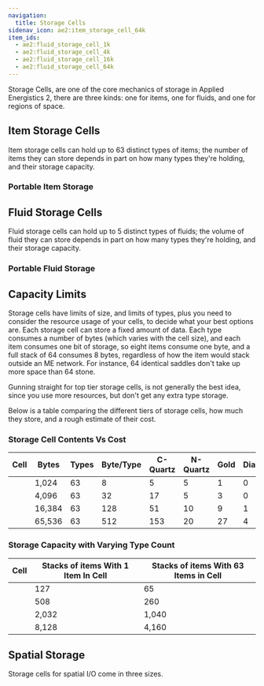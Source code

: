 ```yaml
---
navigation:
  title: Storage Cells
sidenav_icon: ae2:item_storage_cell_64k
item_ids:
  - ae2:fluid_storage_cell_1k
  - ae2:fluid_storage_cell_4k
  - ae2:fluid_storage_cell_16k
  - ae2:fluid_storage_cell_64k
---
```


Storage Cells, are one of the core mechanics of storage in Applied Energistics
2, there are three kinds: one for items, one for fluids, and one for regions of
space.

## Item Storage Cells

Item storage cells can hold up to 63 distinct types of items; the
number of items they can store depends in part on how many types they're
holding, and their storage capacity.

<ItemGrid>
  <ItemIcon itemId="item_storage_cell_1k" />
  <ItemIcon itemId="item_storage_cell_4k" />
  <ItemIcon itemId="item_storage_cell_16k" />
  <ItemIcon itemId="item_storage_cell_64k" />
</ItemGrid>

### Portable Item Storage

<ItemGrid>
  <ItemIcon itemId="portable_item_cell_1k" />
  <ItemIcon itemId="portable_item_cell_4k" />
  <ItemIcon itemId="portable_item_cell_16k" />
  <ItemIcon itemId="portable_item_cell_64k" />
</ItemGrid>

## Fluid Storage Cells

Fluid storage cells can hold up to 5 distinct types of fluids; the
volume of fluid they can store depends in part on how many types they're
holding, and their storage capacity.

<ItemGrid>
  <ItemIcon itemId="fluid_storage_cell_1k" />
  <ItemIcon itemId="fluid_storage_cell_4k" />
  <ItemIcon itemId="fluid_storage_cell_16k" />
  <ItemIcon itemId="fluid_storage_cell_64k" />
</ItemGrid>

### Portable Fluid Storage

<ItemGrid>
  <ItemIcon itemId="portable_fluid_cell_1k" />
  <ItemIcon itemId="portable_fluid_cell_4k" />
  <ItemIcon itemId="portable_fluid_cell_16k" />
  <ItemIcon itemId="portable_fluid_cell_64k" />
</ItemGrid>

## Capacity Limits

Storage cells have limits of size, and limits
of types, plus you need to consider the resource usage of your cells, to
decide what your best options are. Each storage cell can store a fixed amount
of data. Each type consumes a number of bytes (which varies with the cell
size), and each item consumes one bit of storage, so eight items consume one
byte, and a full stack of 64 consumes 8 bytes, regardless of how the item
would stack outside an ME network. For instance, 64 identical saddles don't
take up more space than 64 stone.

Gunning straight for top tier storage cells, is not generally the best idea,
since you use more resources, but don't get any extra type storage.

Below is a table comparing the different tiers of storage cells, how much they store, and
a rough estimate of their cost.

### Storage Cell Contents Vs Cost

| Cell                                    | Bytes  | Types | Byte/Type | C-Quartz | N-Quartz | Gold | Diamonds |
| --------------------------------------- | ------ | ----- | --------- | -------- | -------- | ---- | -------- |
| <ItemLink id="item_storage_cell_1k" />  | 1,024  | 63    | 8         | 5        | 5        | 1    | 0        |
| <ItemLink id="item_storage_cell_4k" />  | 4,096  | 63    | 32        | 17       | 5        | 3    | 0        |
| <ItemLink id="item_storage_cell_16k" /> | 16,384 | 63    | 128       | 51       | 10       | 9    | 1        |
| <ItemLink id="item_storage_cell_64k" /> | 65,536 | 63    | 512       | 153      | 20       | 27   | 4        |

### Storage Capacity with Varying Type Count

| Cell                                    | Stacks of items With 1 Item In Cell | Stacks of items With 63 Items in Cell |
| --------------------------------------- | ----------------------------------- | ------------------------------------- |
| <ItemLink id="item_storage_cell_1k" />  | 127                                 | 65                                    |
| <ItemLink id="item_storage_cell_4k" />  | 508                                 | 260                                   |
| <ItemLink id="item_storage_cell_16k" /> | 2,032                               | 1,040                                 |
| <ItemLink id="item_storage_cell_64k" /> | 8,128                               | 4,160                                 |

## Spatial Storage

Storage cells for spatial I/O come in three sizes.

<ItemGrid>
  <ItemIcon itemId="spatial_storage_cell_2" />
  <ItemIcon itemId="spatial_storage_cell_16" />
  <ItemIcon itemId="spatial_storage_cell_128" />
</ItemGrid>
